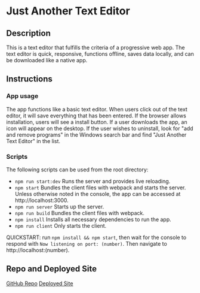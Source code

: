 # Just Another Text Editor

## Description
This is a text editor that fulfills the criteria of a progressive web app. The text editor is quick, responsive, functions offline, saves data locally, and can be downloaded like a native app. 

## Instructions

### App usage
The app functions like a basic text editor. When users click out of the text editor, it will save everything that has been entered. If the browser allows installation, users will see a install button. If a user downloads the app, an icon will appear on the desktop. If the user wishes to uninstall, look for "add and remove programs" in the Windows search bar and find "Just Another Text Editor" in the list.

### Scripts

The following scripts can be used from the root directory:

* `npm run start:dev` Runs the server and provides live reloading.
* `npm start` Bundles the client files with webpack and starts the server. Unless otherwise noted in the console, the app can be accessed at http://localhost:3000.
* `npm run server` Starts up the server.
* `npm run build` Bundles the client files with webpack.
* `npm install` Installs all necessary dependencies to run the app.
* `npm run client` Only starts the client.

QUICKSTART: run `npm install && npm start`, then wait for the console to respond with `Now listening on port: (number)`. Then navigate to http://localhost:(number).

## Repo and Deployed Site
[GitHub Repo](https://github.com/jbowdle/text-editor-pwa)
[Deployed Site](https://fast-chamber-75648-d60ee042a549.herokuapp.com/)